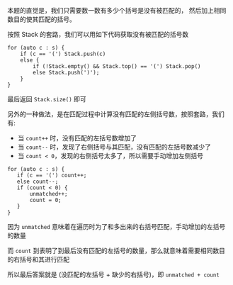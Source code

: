本题的直觉是，我们只需要数一数有多少个括号是没有被匹配的，
然后加上相同数目的使其匹配的括号。

按照 Stack 的套路，我们可以用如下代码获取没有被匹配的括号数
```
for (auto c : s) {
    if (c == '(') Stack.push(c)
    else {
        if (!Stack.empty() && Stack.top() == '(') Stack.pop()
        else Stack.push(')');
    }
}
```

最后返回 `Stack.size()` 即可

另外的一种做法，是在匹配过程中计算没有匹配的左侧括号数，按照套路，我们有:

- 当 `count++` 时，没有匹配的左括号数增加了
- 当 `count--` 时，发现了右侧括号与其匹配，没有匹配的左括号数减少了
- 当 `count < 0`，发现的右侧括号太多了，所以需要手动增加左侧括号

```
for (auto c : s) {
   if (c == '(') count++;
   else count--;
   if (count < 0) {
       unmatched++;
       count = 0;
   }
}
```

因为 `unmatched` 意味着在遍历时为了和多出来的右括号匹配，手动增加的左括号的数量

而 `count` 到表明了到最后没有匹配的左括号的数量，那么就意味着需要相同数目的右括号和其进行匹配

所以最后答案就是 (没匹配的左括号 + 缺少的右括号)，即 `unmatched + count`
